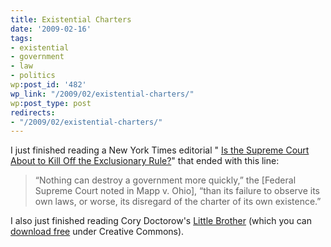 ```yaml
---
title: Existential Charters
date: '2009-02-16'
tags:
- existential
- government
- law
- politics
wp:post_id: '482'
wp_link: "/2009/02/existential-charters/"
wp:post_type: post
redirects:
- "/2009/02/existential-charters/"
---
```


I just finished reading a New York Times editorial " [Is the Supreme Court About to Kill Off the Exclusionary Rule?](http://www.nytimes.com/2009/02/16/opinion/16mon4.html?partner=rss&emc=rss)" that ended with this line:

>

> “Nothing can destroy a government more quickly,” the [Federal Supreme Court noted in Mapp v. Ohio], “than its failure to observe its own laws, or worse, its disregard of the charter of its own existence.”

I also just finished reading Cory Doctorow's [Little Brother](http://www.amazon.com/Little-Brother-Cory-Doctorow/dp/0765319853?tag=particculturf-20) (which you can [download free](http://www.feedbooks.com/book/2466) under Creative Commons).
